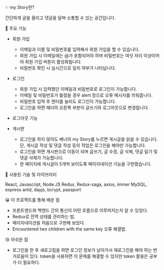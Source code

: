 ✨ my Story란?

간단하게 글을 올리고 댓글을 달며 소통할 수 있는 공간입니다.

🔎 주요 기능

- 회원 가입 
  - 이메일과 이름 및 비밀번호를 입력해서 회원 가입을 할 수 있습니다.
  - 회원 가입 시 이메일에는 @가 포함되어야 하며 비밀번호는 여섯 자리 이상이어야 회원 가입 버튼이 활성화됩니다.
  - 비밀번호 확인 시 실시간으로 일치 여부가 나타납니다.

- 로그인
  - 회원 가입 시 입력했던 이메일과 비밀번호로 로그인이 가능합니다.
  - 이메일 및 비밀번호가 틀렸을 경우 alert 창으로 오류 메시지를 띄워줍니다.
  - 비밀번호 입력 후 엔터를 눌러도 로그인이 가능합니다.
  - 로그인을 하면 헤더의 오른쪽 부분이 글쓰기와 로그아웃으로 변경됩니다.

- 로그아웃 기능
  
- 게시판
  - 로그인을 하지 않아도 배너의 my Story를 누르면 게시글을 읽을 수 있습니다.
    단, 게시글 작성 및 댓글 작성 등의 작업은 로그인을 해야만 가능합니다.
  - 로그인을 하면 게시판으로 이동이 되며 글쓰기, 글 수정, 글 삭제, 댓글 달기 및 댓글 삭제가 가능합니다.
  - 한 페이지에 게시글이 5개씩 보이도록 페이지네이션 기능을 구현했습니다.
  
🔧 사용된 기술 및 라이브러리
  
  React, Javascript, Node.JS
  Redux, Redux-saga, axios, immer
  MySQL, express
  antd, dayjs, bcrypt, passport
  
😀 이 프로젝트를 통해 배운 점
  
  - 프론트엔드와 백엔드 간의 통신이 어떤 흐름으로 이루어지는지 알 수 있었다.
  - Redux로 전역 상태를 관리하는 법.
  - 페이지네이션을 처음으로 구현해 보았다.
  - Encountered two children with the same key 오류 해결법.
 
😢 아쉬운 점
  
  - 로그인을 한 후 새로고침을 하면 로그인 정보가 날아가서 재로그인을 해야 하는 번거로움이 있다.
    token을 사용하면 이 문제를 해결할 수 있지만 token 활용은 공부가 더 필요하다.

